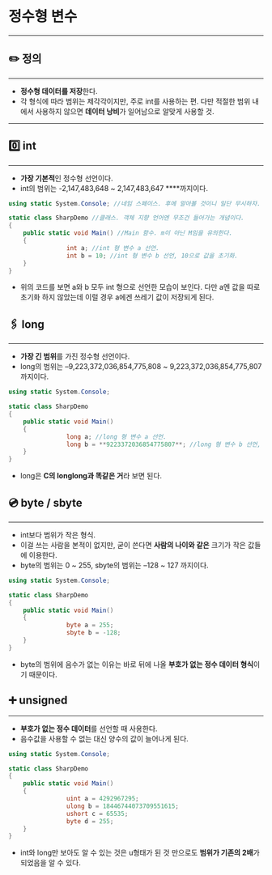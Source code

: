 # 정수형 변수

---

## ✏️  정의

---

- **정수형 데이터를 저장**한다.
- 각 형식에 따라 범위는 제각각이지만, 주로 int를 사용하는 편. 다만 적절한 범위 내에서 사용하지 않으면 **데이터 낭비**가 일어남으로 알맞게 사용할 것.

---

## 0️⃣ int

---

- **가장 기본적**인 정수형 선언이다.
- int의 범위는 -2,147,483,648 ~ 2,147,483,647 ****까지이다.

```csharp
using static System.Console; //네임 스페이스. 후에 알아볼 것이니 일단 무시하자.

static class SharpDemo //클래스. 객체 지향 언어엔 무조건 들어가는 개념이다.
{
    public static void Main() //Main 함수. m이 아닌 M임을 유의한다.
    {
				int a; //int 형 변수 a 선언.
				int b = 10; //int 형 변수 b 선언, 10으로 값을 초기화.
    }
}
```

- 위의 코드를 보면 a와 b 모두 int 형으로 선언한 모습이 보인다. 다만 a엔 값을 따로 초기화 하지 않았는데 이럴 경우 a에겐 쓰레기 값이 저장되게 된다.

## 🖇 long

---

- **가장 긴 범위**를 가진 정수형 선언이다.
- long의 범위는 –9,223,372,036,854,775,808 ~ 9,223,372,036,854,775,807 까지이다.

```csharp
using static System.Console;

static class SharpDemo
{
    public static void Main()
    {
				long a; //long 형 변수 a 선언.
				long b = **9223372036854775807**; //long 형 변수 b 선언, 값을 초기화.
    }
}
```

- long은 **C의 longlong과 똑같은 거**라 보면 된다.

## 💿 byte / sbyte

---

- int보다 범위가 작은 형식.
- 이걸 쓰는 사람을 본적이 없지만, 굳이 쓴다면 **사람의 나이와 같은** 크기가 작은 값들에 이용한다.
- byte의 범위는 0 ~ 255,  sbyte의 범위는 –128 ~ 127 까지이다.

```csharp
using static System.Console;

static class SharpDemo
{
    public static void Main()
    {
				byte a = 255;
				sbyte b = -128;
    }
}
```

- byte의 범위에 음수가 없는 이유는 바로 뒤에 나올 **부호가 없는 정수 데이터 형식**이기 때문이다.

## ➕ unsigned

---

- **부호가 없는 정수 데이터**를 선언할 때 사용한다.
- 음수값을 사용할 수 없는 대신 양수의 값이 늘어나게 된다.

```csharp
using static System.Console;

static class SharpDemo
{
    public static void Main()
    {
				uint a = 4292967295;
				ulong b = 18446744073709551615;
				ushort c = 65535;
				byte d = 255;
    }
}
```

- int와 long만 보아도 알 수 있는 것은 u형태가 된 것 만으로도 **범위가 기존의 2배**가 되었음을 알 수 있다.